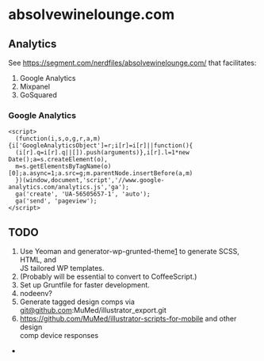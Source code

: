 # absolvewinelounge.com

## Analytics

See https://segment.com/nerdfiles/absolvewinelounge.com/ that facilitates:

1. Google Analytics
2. Mixpanel
3. GoSquared

### Google Analytics

    <script>
      (function(i,s,o,g,r,a,m){i['GoogleAnalyticsObject']=r;i[r]=i[r]||function(){
      (i[r].q=i[r].q||[]).push(arguments)},i[r].l=1*new Date();a=s.createElement(o),
      m=s.getElementsByTagName(o)[0];a.async=1;a.src=g;m.parentNode.insertBefore(a,m)
      })(window,document,'script','//www.google-analytics.com/analytics.js','ga');
      ga('create', 'UA-56505657-1', 'auto');
      ga('send', 'pageview');
    </script>

## TODO

1. Use Yeoman and generator-wp-grunted-theme[1] to generate SCSS, HTML, and  
   JS tailored WP templates.
2. (Probably will be essential to convert to CoffeeScript.)
3. Set up Gruntfile for faster development.
4. nodeenv?
5. Generate tagged design comps via git@github.com:MuMed/illustrator_export.git
6. https://github.com/MuMed/illustrator-scripts-for-mobile and other design  
   comp device responses

-
[1]: https://github.com/danielauener/
